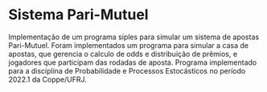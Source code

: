 # Sistema Pari-Mutuel
Implementação de um programa siples para simular um sistema de apostas Pari-Mutuel. Foram implementados um programa para simular a casa de apostas, que gerencia o calculo de odds e distribuição de prêmios, e jogadores que participam das rodadas de aposta. Programa implementado para a disciplina de Probabilidade e Processos Estocásticos no período 2022.1 da Coppe/UFRJ.
